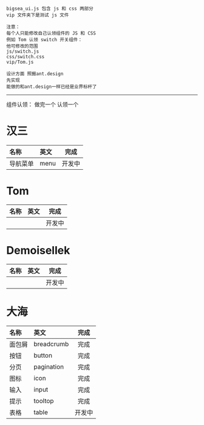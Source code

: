 ```
bigsea_ui.js 包含 js 和 css 两部分
vip 文件夹下是测试 js 文件

注意：
每个人只能修改自己认领组件的 JS 和 CSS
例如 Tom 认领 switch 开关组件：
他可修改的范围
js/switch.js
css/switch.css
vip/Tom.js

设计方面 照搬ant.design
先实现
能做的和ant.design一样已经是业界标杆了
```

---

组件认领： 做完一个 认领一个

# 汉三
|名称|英文|完成|
|:-|:-|:-:|
|导航菜单|menu|开发中|

# Tom
|名称|英文|完成|
|:-|:-|:-:|
|||开发中|


# Demoisellek
|名称|英文|完成|
|:-|:-|:-:|
|||开发中|

# 大海
|名称|英文|完成|
|:-|:-|:-:|
|面包屑|breadcrumb|完成|
|按钮|button|完成|
|分页|pagination|完成|
|图标|icon|完成|
|输入|input|完成|
|提示|tooltop|完成|
|表格|table|开发中|  
